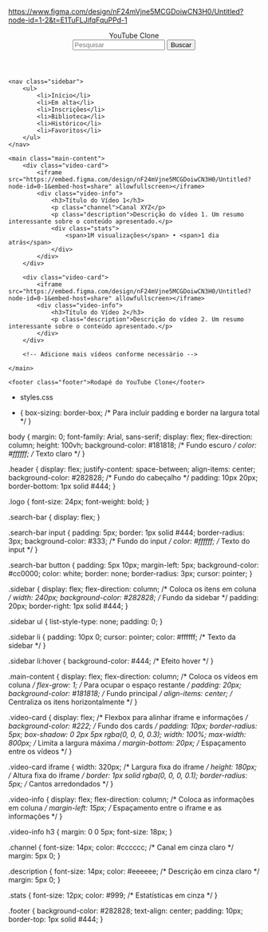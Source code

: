https://www.figma.com/design/nF24mVjne5MCGDoiwCN3H0/Untitled?node-id=1-2&t=E1TuFLJifqFquPPd-1


<!DOCTYPE html>
<html lang="pt-BR">
<head>
    <meta charset="UTF-8">
    <meta name="viewport" content="width=device-width, initial-scale=1.0">
    <title>Clonando a Página do YouTube</title>
    <link rel="stylesheet" href="styles.css">
</head>
<body>
    <header class="header">
        <div class="logo">YouTube Clone</div>
        <div class="search-bar">
            <input type="text" placeholder="Pesquisar">
            <button>Buscar</button>
        </div>
    </header>
    
    <nav class="sidebar">
        <ul>
            <li>Início</li>
            <li>Em alta</li>
            <li>Inscrições</li>
            <li>Biblioteca</li>
            <li>Histórico</li>
            <li>Favoritos</li>
        </ul>
    </nav>
    
    <main class="main-content">
        <div class="video-card">
            <iframe src="https://embed.figma.com/design/nF24mVjne5MCGDoiwCN3H0/Untitled?node-id=0-1&embed-host=share" allowfullscreen></iframe>
            <div class="video-info">
                <h3>Título do Vídeo 1</h3>
                <p class="channel">Canal XYZ</p>
                <p class="description">Descrição do vídeo 1. Um resumo interessante sobre o conteúdo apresentado.</p>
                <div class="stats">
                    <span>1M visualizações</span> • <span>1 dia atrás</span>
                </div>
            </div>
        </div>

        <div class="video-card">
            <iframe src="https://embed.figma.com/design/nF24mVjne5MCGDoiwCN3H0/Untitled?node-id=0-1&embed-host=share" allowfullscreen></iframe>
            <div class="video-info">
                <h3>Título do Vídeo 2</h3>
                <p class="description">Descrição do vídeo 2. Um resumo interessante sobre o conteúdo apresentado.</p>
            </div>
        </div>

        <!-- Adicione mais vídeos conforme necessário -->
        
    </main>
    
    <footer class="footer">Rodapé do YouTube Clone</footer>
</body>
</html>

- styles.css

* {
    box-sizing: border-box; /* Para incluir padding e border na largura total */
}

body {
    margin: 0;
    font-family: Arial, sans-serif;
    display: flex;
    flex-direction: column;
    height: 100vh;
    background-color: #181818; /* Fundo escuro */
    color: #ffffff; /* Texto claro */
}

.header {
    display: flex;
    justify-content: space-between;
    align-items: center;
    background-color: #282828; /* Fundo do cabeçalho */
    padding: 10px 20px;
    border-bottom: 1px solid #444;
}

.logo {
    font-size: 24px;
    font-weight: bold;
}

.search-bar {
    display: flex;
}

.search-bar input {
    padding: 5px;
    border: 1px solid #444;
    border-radius: 3px;
    background-color: #333; /* Fundo do input */
    color: #ffffff; /* Texto do input */
}

.search-bar button {
    padding: 5px 10px;
    margin-left: 5px;
    background-color: #cc0000;
    color: white;
    border: none;
    border-radius: 3px;
    cursor: pointer;
}

.sidebar {
    display: flex;
    flex-direction: column; /* Coloca os itens em coluna */
    width: 240px;
    background-color: #282828; /* Fundo da sidebar */
    padding: 20px;
    border-right: 1px solid #444;
}

.sidebar ul {
    list-style-type: none;
    padding: 0;
}

.sidebar li {
    padding: 10px 0;
    cursor: pointer;
    color: #ffffff; /* Texto da sidebar */
}

.sidebar li:hover {
    background-color: #444; /* Efeito hover */
}

.main-content {
    display: flex;
    flex-direction: column; /* Coloca os vídeos em coluna */
    flex-grow: 1; /* Para ocupar o espaço restante */
    padding: 20px;
    background-color: #181818; /* Fundo principal */
    align-items: center; /* Centraliza os itens horizontalmente */
}

.video-card {
    display: flex; /* Flexbox para alinhar iframe e informações */
    background-color: #222; /* Fundo dos cards */
    padding: 10px;
    border-radius: 5px;
    box-shadow: 0 2px 5px rgba(0, 0, 0, 0.3);
    width: 100%;
    max-width: 800px; /* Limita a largura máxima */
    margin-bottom: 20px; /* Espaçamento entre os vídeos */
}

.video-card iframe {
    width: 320px; /* Largura fixa do iframe */
    height: 180px; /* Altura fixa do iframe */
    border: 1px solid rgba(0, 0, 0, 0.1);
    border-radius: 5px; /* Cantos arredondados */
}

.video-info {
    display: flex;
    flex-direction: column; /* Coloca as informações em coluna */
    margin-left: 15px; /* Espaçamento entre o iframe e as informações */
}

.video-info h3 {
    margin: 0 0 5px;
    font-size: 18px;
}

.channel {
    font-size: 14px;
    color: #cccccc; /* Canal em cinza claro */
    margin: 5px 0;
}

.description {
    font-size: 14px;
    color: #eeeeee; /* Descrição em cinza claro */
    margin: 5px 0;
}

.stats {
    font-size: 12px;
    color: #999; /* Estatísticas em cinza */
}

.footer {
    background-color: #282828;
    text-align: center;
    padding: 10px;
    border-top: 1px solid #444;
}

